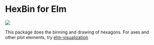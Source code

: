 # HexBin for Elm

<img src="examples/colorEncoding.svg" /> 

This package does the binning and drawing of hexagons. For axes and other plot elements, try [elm-visualization](http://package.elm-lang.org/packages/gampleman/elm-visualization/1.3.0/Visualization-Axis)
